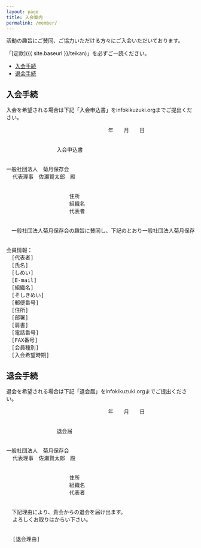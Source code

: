 ```yaml
---
layout: page
title: 入会案内
permalink: /member/
---
```


活動の趣旨にご賛同、ご協力いただける方々にご入会いただいております。

「[定款]({{ site.baseurl }}/teikan)」を必ずご一読ください。

* <a href="{{ site.baseurl }}{{ page.url }}#join">入会手続</a>
* <a href="{{ site.baseurl }}{{ page.url }}#leave">退会手続</a>

<a name="join">入会手続</a>
---

入会を希望される場合は下記「入会申込書」をinfo<i class="fa fa-at" aria-hidden="true"></i>kikuzuki.orgまでご提出ください。

<pre>
						　　　　　年　　月　　日


				入会申込書


一般社団法人　菊月保存会
  代表理事　佐瀬賢太郎　殿


					住所
					組織名
					代表者


　一般社団法人菊月保存会の趣旨に賛同し、下記のとおり一般社団法人菊月保存会への入会を申し込みます。


会員情報：
　[代表者]		
　[氏名]
　[しめい]
　[E-mail]
　[組織名]
　[そしきめい]
　[郵便番号]
　[住所]
　[部署]
　[肩書]
　[電話番号]
　[FAX番号]
　[会員種別]              
　[入会希望時期]			
</pre>

<a name="leave">退会手続</a>
---

退会を希望される場合は下記「退会届」をinfo<i class="fa fa-at" aria-hidden="true"></i>kikuzuki.orgまでご提出ください。

<pre>
						　　　　　年　　月　　日


				退会届


一般社団法人　菊月保存会
  代表理事　佐瀬賢太郎　殿


					住所
					組織名
					代表者


　下記理由により、貴会からの退会を届け出ます。
  よろしくお取りはからい下さい。


  [退会理由]

            
</pre>
